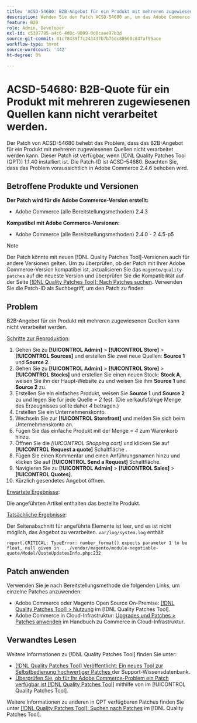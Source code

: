 ```yaml
---
title: 'ACSD-54680: B2B-Angebot für ein Produkt mit mehreren zugewiesenen Quellen kann nicht verarbeitet werden'
description: Wenden Sie den Patch ACSD-54680 an, um das Adobe Commerce-Problem zu beheben, bei dem das B2B-Angebot für ein Produkt mit mehreren zugewiesenen Quellen nicht verarbeitet werden kann.
feature: B2B
role: Admin, Developer
exl-id: c5307785-a4c6-4d0c-9009-0d0caee97b3d
source-git-commit: 81c78439f7c243437b7b76dc80560c847af95ace
workflow-type: tm+mt
source-wordcount: '442'
ht-degree: 0%

---
```


# ACSD-54680: B2B-Quote für ein Produkt mit mehreren zugewiesenen Quellen kann nicht verarbeitet werden.

Der Patch von ACSD-54680 behebt das Problem, dass das B2B-Angebot für ein Produkt mit mehreren zugewiesenen Quellen nicht verarbeitet werden kann. Dieser Patch ist verfügbar, wenn [!DNL Quality Patches Tool (QPT)] 1.1.40 installiert ist. Die Patch-ID ist ACSD-54680. Beachten Sie, dass das Problem voraussichtlich in Adobe Commerce 2.4.6 behoben wird.

## Betroffene Produkte und Versionen

**Der Patch wird für die Adobe Commerce-Version erstellt:**

* Adobe Commerce (alle Bereitstellungsmethoden) 2.4.3

**Kompatibel mit Adobe Commerce-Versionen:**

* Adobe Commerce (alle Bereitstellungsmethoden) 2.4.0 - 2.4.5-p5

>[!NOTE]
>
>Der Patch könnte mit neuen [!DNL Quality Patches Tool]-Versionen auch für andere Versionen gelten. Um zu überprüfen, ob der Patch mit Ihrer Adobe Commerce-Version kompatibel ist, aktualisieren Sie das `magento/quality-patches` auf die neueste Version und überprüfen Sie die Kompatibilität auf der Seite [[!DNL Quality Patches Tool]: Nach Patches suchen](https://experienceleague.adobe.com/tools/commerce-quality-patches/index.html?lang=de). Verwenden Sie die Patch-ID als Suchbegriff, um den Patch zu finden.

## Problem

B2B-Angebot für ein Produkt mit mehreren zugewiesenen Quellen kann nicht verarbeitet werden.

<u>Schritte zur Reproduktion</u>:

1. Gehen Sie zu **[!UICONTROL Admin]** > **[!UICONTROL Store]** > **[!UICONTROL Sources]** und erstellen Sie zwei neue Quellen: **Source 1** und **Source 2**.
1. Gehen Sie zu **[!UICONTROL Admin]** > **[!UICONTROL Store]** > **[!UICONTROL Stocks]** und erstellen Sie einen neuen Stock: **Stock A**, weisen Sie ihn der Haupt-Website zu und weisen Sie ihm **Source 1** und **Source 2** zu.
1. Erstellen Sie ein einfaches Produkt, weisen Sie **Source 1** und **Source 2** zu und legen Sie für jede Quelle *= 2* fest. (Die verkaufsfähige Menge des Erzeugnisses sollte daher *4* betragen.)
1. Erstellen Sie ein Unternehmenskonto.
1. Wechseln Sie zur **[!UICONTROL Storefront]** und melden Sie sich beim Unternehmenskonto an.
1. Fügen Sie das einfache Produkt mit der Menge = *4* zum Warenkorb hinzu.
1. Öffnen Sie die *[!UICONTROL Shopping cart]* und klicken Sie auf **[!UICONTROL Request a quote]** Schaltfläche .
1. Fügen Sie einen Kommentar und einen Anführungsnamen hinzu und klicken Sie auf **[!UICONTROL Send a Request]** Schaltfläche.
1. Navigieren Sie zu **[!UICONTROL Admin]** > **[!UICONTROL Sales]** > **[!UICONTROL Quotes]**.
1. Kürzlich gesendetes Angebot öffnen.

<u>Erwartete Ergebnisse</u>:

Die angeführten Artikel enthalten das bestellte Produkt.

<u>Tatsächliche Ergebnisse</u>:

Der Seitenabschnitt für angeführte Elemente ist leer, und es ist nicht möglich, das Angebot zu verarbeiten.
`var/log/system.log` enthält

```
report.CRITICAL: TypeError: number_format() expects parameter 1 to be float, null given in .../vendor/magento/module-negotiable-quote/Model/QuoteUpdatesInfo.php:232
```

## Patch anwenden

Verwenden Sie je nach Bereitstellungsmethode die folgenden Links, um einzelne Patches anzuwenden:

* Adobe Commerce oder Magento Open Source On-Premise: [[!DNL Quality Patches Tool] > Nutzung](/help/tools/quality-patches-tool/usage.md) im [!DNL Quality Patches Tool].
* Adobe Commerce in Cloud-Infrastruktur: [Upgrades und Patches > Patches anwenden](https://experienceleague.adobe.com/docs/commerce-cloud-service/user-guide/develop/upgrade/apply-patches.html?lang=de) im Handbuch zu Commerce in Cloud-Infrastruktur.

## Verwandtes Lesen

Weitere Informationen zu [!DNL Quality Patches Tool] finden Sie unter:

* [[!DNL Quality Patches Tool] Veröffentlicht: Ein neues Tool zur Selbstbedienung hochwertiger Patches ](https://experienceleague.adobe.com/de/docs/commerce-knowledge-base/kb/announcements/commerce-announcements/magento-quality-patches-released-new-tool-to-self-serve-quality-patches) der Support-Wissensdatenbank.
* [Überprüfen Sie, ob für Ihr Adobe Commerce-Problem ein Patch verfügbar ist [!DNL Quality Patches Tool]](/help/tools/quality-patches-tool/patches-available-in-qpt/check-patch-for-magento-issue-with-magento-quality-patches.md) mithilfe von im [!UICONTROL Quality Patches Tool].


Weitere Informationen zu anderen in QPT verfügbaren Patches finden Sie unter [[!DNL Quality Patches Tool]: Suchen nach Patches](https://experienceleague.adobe.com/tools/commerce-quality-patches/index.html?lang=de) im [!DNL Quality Patches Tool].

